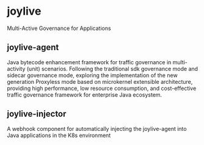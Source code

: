 # joylive
Multi-Active Governance for Applications

## joylive-agent

Java bytecode enhancement framework for traffic governance in multi-activity (unit) scenarios. Following the traditional sdk governance mode and sidecar governance mode, exploring the implementation of the new generation Proxyless mode based on microkernel extensible architecture, providing high performance, low resource consumption, and cost-effective traffic governance framework for enterprise Java ecosystem.

## joylive-injector

A webhook component for automatically injecting the joylive-agent into Java applications in the K8s environment